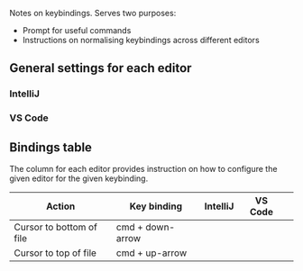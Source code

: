 Notes on keybindings. Serves two purposes:

- Prompt for useful commands
- Instructions on normalising keybindings across different editors


## General settings for each editor

### IntelliJ

### VS Code


## Bindings table

The column for each editor provides instruction on how to configure the given editor for
the given keybinding.

| Action | Key binding | IntelliJ | VS Code |  |
|--------------------------|------------------|----------|---------|---|
| Cursor to bottom of file | cmd + down-arrow |  |  |  |
| Cursor to top of file | cmd + up-arrow |  |  |  |
